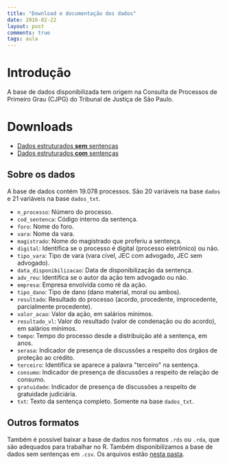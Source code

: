 ```yaml
---
title: "Download e documentação dos dados"
date: 2016-02-22
layout: post
comments: true
tags: aula
---
```


# Introdução

A base de dados disponibilizada tem origem na Consulta de Processos de Primeiro
Grau (CJPG) do Tribunal de Justiça de São Paulo.



# Downloads

- [Dados estruturados **sem** sentenças](https://www.dropbox.com/s/d3wrhrbewyb0tjl/dados.xlsx?dl=0)
- [Dados estruturados **com** sentenças]()

## Sobre os dados

A base de dados contém 19.078 processos. 
São 20 variáveis na base `dados` e 21 variáveis na base `dados_txt`.

- `n_processo`: Número do processo.
- `cod_sentenca`: Código interno da sentença.
- `foro`: Nome do foro.
- `vara`: Nome da vara.
- `magistrado`: Nome do magistrado que proferiu a sentença.
- `digital`: Identifica se o processo é digital (processo eletrônico) ou não.
- `tipo_vara`: Tipo de vara (vara cível, JEC com advogado, JEC sem advogado).
- `data_disponibilizacao`: Data de disponibilização da sentença.
- `adv_reu`: Identifica se o autor da ação tem advogado ou não.
- `empresa`: Empresa envolvida como ré da ação.
- `tipo_dano`: Tipo de dano (dano material, moral ou ambos).
- `resultado`: Resultado do processo (acordo, procedente, improcedente, parcialmente procedente).
- `valor_acao`: Valor da ação, em salários mínimos.
- `resultado_vl`: Valor do resultado (valor de condenação ou do acordo), em salários mínimos.
- `tempo`: Tempo do processo desde a distribuição até a sentença, em anos.
- `serasa`: Indicador de presença de discussões a respeito dos órgãos de proteção ao crédito.
- `terceiro`: Identifica se aparece a palavra "terceiro" na sentença.
- `consumo`: Indicador de presença de discussões a respeito de relação de consumo.
- `gratuidade`: Indicador de presença de discussões a respeito de gratuidade judiciária.
- `txt`: Texto da sentença completo. Somente na base `dados_txt`.

## Outros formatos

Também é possível baixar a base de dados nos formatos `.rds` ou `.rda`, que são
adequados para trabalhar no R. Também disponibilizamos a base de dados sem sentenças
em `.csv`. Os arquivos estão [nesta pasta](https://www.dropbox.com/sh/yci3146prtkdh39/AAB7YjAyIdAQn6m8Mjlp7OQaa?dl=0).














